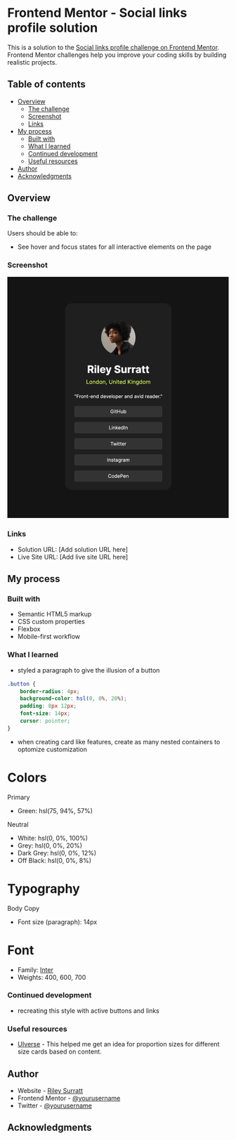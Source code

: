 # Frontend Mentor - Social links profile solution

This is a solution to the [Social links profile challenge on Frontend Mentor](https://www.frontendmentor.io/challenges/social-links-profile-UG32l9m6dQ). Frontend Mentor challenges help you improve your coding skills by building realistic projects. 

## Table of contents

- [Overview](#overview)
  - [The challenge](#the-challenge)
  - [Screenshot](#screenshot)
  - [Links](#links)
- [My process](#my-process)
  - [Built with](#built-with)
  - [What I learned](#what-i-learned)
  - [Continued development](#continued-development)
  - [Useful resources](#useful-resources)
- [Author](#author)
- [Acknowledgments](#acknowledgments)


## Overview

### The challenge

Users should be able to:

- See hover and focus states for all interactive elements on the page

### Screenshot

![](./assets/images/preview.jpg)


### Links

- Solution URL: [Add solution URL here]
- Live Site URL: [Add live site URL here]

## My process

### Built with

- Semantic HTML5 markup
- CSS custom properties
- Flexbox
- Mobile-first workflow


### What I learned

- styled a paragraph to give the illusion of a button
``` css
.button {
    border-radius: 4px;
    background-color: hsl(0, 0%, 20%);
    padding: 8px 12px;
    font-size: 14px;
    cursor: pointer;
}
```
- when creating card like features, create as many nested containers to optomize customization 

# Colors

Primary

- Green: hsl(75, 94%, 57%)

Neutral

- White: hsl(0, 0%, 100%)
- Grey: hsl(0, 0%, 20%)
- Dark Grey: hsl(0, 0%, 12%)
- Off Black: hsl(0, 0%, 8%)

# Typography

Body Copy

- Font size (paragraph): 14px

# Font

- Family: [Inter](https://fonts.google.com/specimen/Inter)
- Weights: 400, 600, 700

### Continued development

- recreating this style with active buttons and links



### Useful resources

- [UIverse](https://uiverse.io/) - This helped me get an idea for proportion sizes for different size cards based on content.


## Author

- Website - [Riley Surratt](https://www.your-site.com)
- Frontend Mentor - [@yourusername](https://www.frontendmentor.io/profile/yourusername)
- Twitter - [@yourusername](https://www.twitter.com/yourusername)


## Acknowledgments


